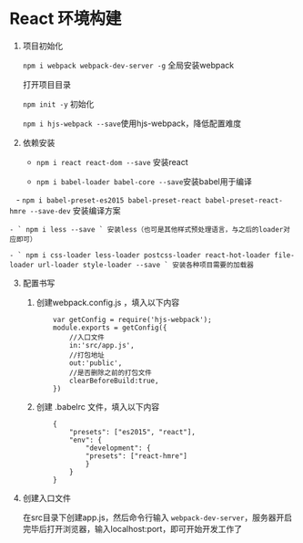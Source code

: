 # React 环境构建

1. 项目初始化

    ` npm i webpack webpack-dev-server -g ` 全局安装webpack

    打开项目目录

    ` npm init -y ` 初始化

    ` npm i hjs-webpack --save `使用hjs-webpack，降低配置难度

    
2. 依赖安装

    - ` npm i react react-dom --save ` 安装react 

    - ` npm i babel-loader babel-core --save `安装babel用于编译

    - ` npm i babel-preset-es2015 babel-preset-react babel-preset-react-hmre --save-dev ` 安装编译方案

    - ` npm i less --save ` 安装less（也可是其他样式预处理语言，与之后的loader对应即可）

    - ` npm i css-loader less-loader postcss-loader react-hot-loader file-loader url-loader style-loader --save ` 安装各种项目需要的加载器

3. 配置书写

    1. 创建webpack.config.js ，填入以下内容

        ```
            var getConfig = require('hjs-webpack');
            module.exports = getConfig({
                //入口文件
                in:'src/app.js',
                //打包地址
                out:'public',
                //是否删除之前的打包文件
                clearBeforeBuild:true,
            })
         ```
    2. 创建 .babelrc 文件，填入以下内容
        ```
            {
                "presets": ["es2015", "react"],
                "env": {
                    "development": {
                    "presets": ["react-hmre"]
                    }
                }
            }
        ```
4. 创建入口文件

    在src目录下创建app.js，然后命令行输入 ` webpack-dev-server `，服务器开启完毕后打开浏览器，输入localhost:port，即可开始开发工作了
